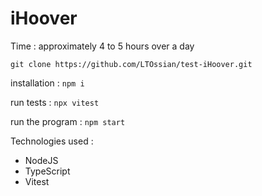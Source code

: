# iHoover
Time : approximately 4 to 5 hours over a day

`git clone https://github.com/LTOssian/test-iHoover.git`

installation : `npm i`

run tests : `npx vitest`

run the program : `npm start`

Technologies used :

- NodeJS
- TypeScript
- Vitest
